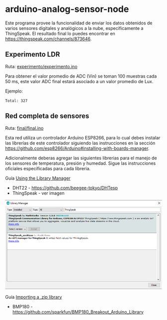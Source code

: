 # arduino-analog-sensor-node

Este programa provee la funcionalidad de enviar los datos obtenidos de varios sensores digitales y analógicos a la nube, especificamente a ThingSpeak.
El resultado final lo puedes encontrar en https://thingspeak.com/channels/873646.

## Experimento LDR

Ruta: [experimento/experimento.ino](experimento/experimento.ino)

Para obtener el valor promedio de ADC (Vin) se toman 100 muestras cada 50 ms, este valor ADC final estará asociado a un valor promedio de Lux.

Ejemplo:
```
Total: 327
```

## Red completa de sensores

Ruta: [final/final.ino](final/final.ino)

Esta red utiliza un controlador Arduino ESP8266, para lo cual debes instalar las librerías de este controlador siguiendo las instrucciones en la sección https://github.com/esp8266/Arduino#installing-with-boards-manager.

Adicionalmente deberas agregar las siguientes librerias para el manejo de los sensores de temperatura, presión y humedad. Sigue las instrucciones oficiales especificadas para cada libreria.

Guía [Using the Library Manager](https://www.arduino.cc/en/guide/libraries#toc3)
* DHT22 - https://github.com/beegee-tokyo/DHTesp
* ThingSpeak - ver imagen

![Arduino_Library_Install](img/LibraryManagerThingSpeak.png)

Guía [Importing a .zip library](https://www.arduino.cc/en/guide/libraries#toc4)
* BMP180 - https://github.com/sparkfun/BMP180_Breakout_Arduino_Library
